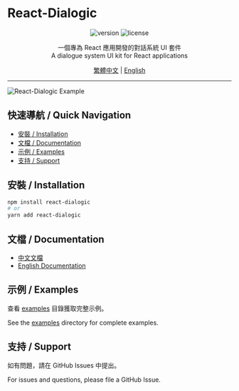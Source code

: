 # React-Dialogic

<p align="center">
  <img src="https://img.shields.io/badge/version-0.1.0-blue.svg" alt="version">
  <img src="https://img.shields.io/badge/license-MIT-green.svg" alt="license">
</p>

<p align="center">一個專為 React 應用開發的對話系統 UI 套件<br>A dialogue system UI kit for React applications</p>

<p align="center">
  <a href="./README.zh-TW.md">繁體中文</a> | 
  <a href="./README.en.md">English</a>
</p>

---

![React-Dialogic Example](https://via.placeholder.com/800x400?text=React-Dialogic+Demo)

## 快速導航 / Quick Navigation

- [安裝 / Installation](#安裝--installation)
- [文檔 / Documentation](#文檔--documentation)
- [示例 / Examples](#示例--examples)
- [支持 / Support](#支持--support)

## 安裝 / Installation

```bash
npm install react-dialogic
# or
yarn add react-dialogic
```

## 文檔 / Documentation

- [中文文檔](./README.zh-TW.md)
- [English Documentation](./README.en.md)

## 示例 / Examples

查看 [examples](./examples) 目錄獲取完整示例。

See the [examples](./examples) directory for complete examples.

## 支持 / Support

如有問題，請在 GitHub Issues 中提出。

For issues and questions, please file a GitHub Issue. 